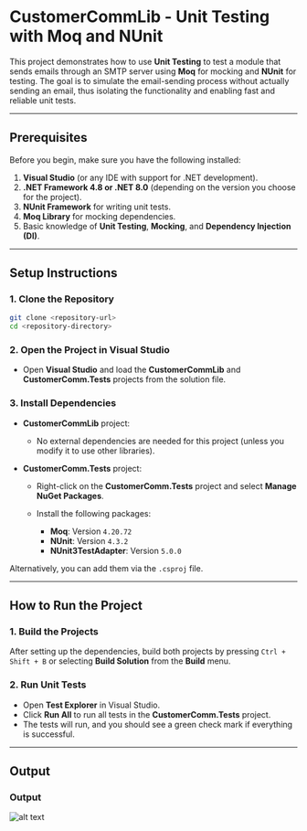 # CustomerCommLib - Unit Testing with Moq and NUnit

This project demonstrates how to use **Unit Testing** to test a module that sends emails through an SMTP server using **Moq** for mocking and **NUnit** for testing. The goal is to simulate the email-sending process without actually sending an email, thus isolating the functionality and enabling fast and reliable unit tests.

---

## Prerequisites

Before you begin, make sure you have the following installed:

1. **Visual Studio** (or any IDE with support for .NET development).
2. **.NET Framework 4.8 or .NET 8.0** (depending on the version you choose for the project).
3. **NUnit Framework** for writing unit tests.
4. **Moq Library** for mocking dependencies.
5. Basic knowledge of **Unit Testing**, **Mocking**, and **Dependency Injection (DI)**.

---

## Setup Instructions

### 1. Clone the Repository

```bash
git clone <repository-url>
cd <repository-directory>
````

### 2. Open the Project in Visual Studio

* Open **Visual Studio** and load the **CustomerCommLib** and **CustomerComm.Tests** projects from the solution file.

### 3. Install Dependencies

* **CustomerCommLib** project:

  * No external dependencies are needed for this project (unless you modify it to use other libraries).
* **CustomerComm.Tests** project:

  * Right-click on the **CustomerComm.Tests** project and select **Manage NuGet Packages**.
  * Install the following packages:

    * **Moq**: Version `4.20.72`
    * **NUnit**: Version `4.3.2`
    * **NUnit3TestAdapter**: Version `5.0.0`

Alternatively, you can add them via the `.csproj` file.

---

## How to Run the Project

### 1. **Build the Projects**

After setting up the dependencies, build both projects by pressing `Ctrl + Shift + B` or selecting **Build Solution** from the **Build** menu.

### 2. **Run Unit Tests**

* Open **Test Explorer** in Visual Studio.
* Click **Run All** to run all tests in the **CustomerComm.Tests** project.
* The tests will run, and you should see a green check mark if everything is successful.

---

## Output

### Output 

![alt text](CustomerCommOutput.png)